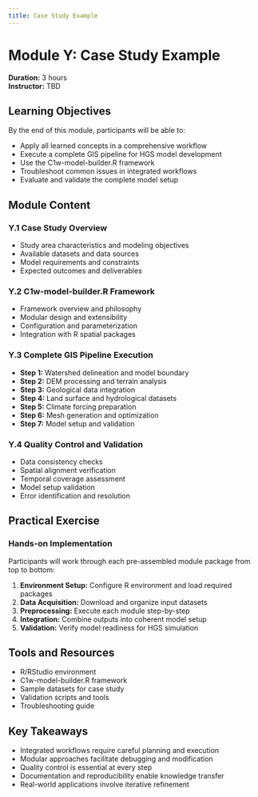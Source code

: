 ```yaml
---
title: Case Study Example
---
```


# Module Y: Case Study Example
**Duration:** 3 hours  
**Instructor:** TBD

## Learning Objectives

By the end of this module, participants will be able to:
- Apply all learned concepts in a comprehensive workflow
- Execute a complete GIS pipeline for HGS model development
- Use the C1w-model-builder.R framework
- Troubleshoot common issues in integrated workflows
- Evaluate and validate the complete model setup

## Module Content

### Y.1 Case Study Overview
- Study area characteristics and modeling objectives
- Available datasets and data sources
- Model requirements and constraints
- Expected outcomes and deliverables

### Y.2 C1w-model-builder.R Framework
- Framework overview and philosophy
- Modular design and extensibility
- Configuration and parameterization
- Integration with R spatial packages

### Y.3 Complete GIS Pipeline Execution
- **Step 1:** Watershed delineation and model boundary
- **Step 2:** DEM processing and terrain analysis
- **Step 3:** Geological data integration
- **Step 4:** Land surface and hydrological datasets
- **Step 5:** Climate forcing preparation
- **Step 6:** Mesh generation and optimization
- **Step 7:** Model setup and validation

### Y.4 Quality Control and Validation
- Data consistency checks
- Spatial alignment verification
- Temporal coverage assessment
- Model setup validation
- Error identification and resolution

## Practical Exercise

### Hands-on Implementation
Participants will work through each pre-assembled module package from top to bottom:

1. **Environment Setup:** Configure R environment and load required packages
2. **Data Acquisition:** Download and organize input datasets
3. **Preprocessing:** Execute each module step-by-step
4. **Integration:** Combine outputs into coherent model setup
5. **Validation:** Verify model readiness for HGS simulation

## Tools and Resources

- R/RStudio environment
- C1w-model-builder.R framework
- Sample datasets for case study
- Validation scripts and tools
- Troubleshooting guide

## Key Takeaways

- Integrated workflows require careful planning and execution
- Modular approaches facilitate debugging and modification
- Quality control is essential at every step
- Documentation and reproducibility enable knowledge transfer
- Real-world applications involve iterative refinement
